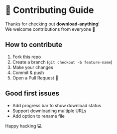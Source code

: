# 🤝 Contributing Guide

Thanks for checking out **download-anything**!  
We welcome contributions from everyone 🚀

## How to contribute
1. Fork this repo  
2. Create a branch (`git checkout -b feature-name`)  
3. Make your changes  
4. Commit & push  
5. Open a Pull Request 🎉

## Good first issues
- Add progress bar to show download status
- Support downloading multiple URLs
- Add option to rename file

Happy hacking 💻
